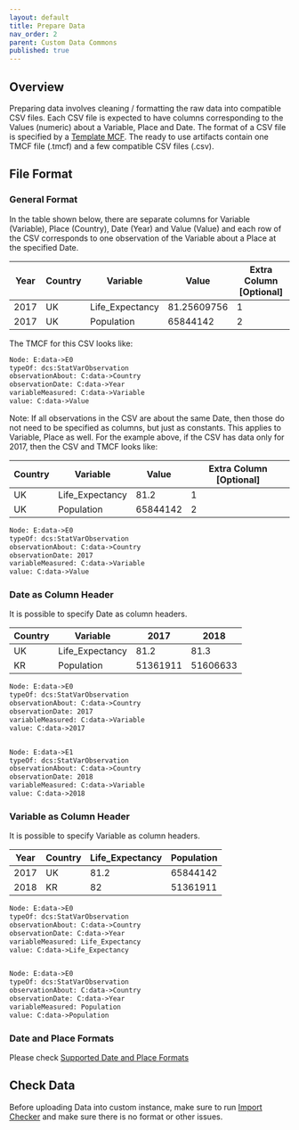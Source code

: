```yaml
---
layout: default
title: Prepare Data
nav_order: 2
parent: Custom Data Commons
published: true
---
```


## Overview

Preparing data involves cleaning / formatting the raw data into compatible CSV
files. Each CSV file is expected to have columns corresponding to the Values
(numeric) about a Variable, Place and Date. The format of a CSV file is
specified by a [Template
MCF](https://github.com/datacommonsorg/data/blob/master/docs/mcf_format.md#template-mcf).
The ready to use artifacts contain one TMCF file (.tmcf) and a few compatible
CSV files (.csv).

## File Format

### General Format

In the table shown below, there are separate columns for Variable (Variable),
Place (Country), Date (Year) and Value (Value) and each row of the CSV
corresponds to one observation of the Variable about a Place at the specified
Date.

| Year | Country | Variable        | Value       | Extra Column [Optional] |
| ---- | ------- | --------------- | ----------- | ----------------------- |
| 2017 | UK      | Life_Expectancy | 81.25609756 | 1                       |
| 2017 | UK      | Population      | 65844142    | 2                       |

The TMCF for this CSV looks like:

```txt
Node: E:data->E0
typeOf: dcs:StatVarObservation
observationAbout: C:data->Country
observationDate: C:data->Year
variableMeasured: C:data->Variable
value: C:data->Value
```

Note: If all observations in the CSV are about the same Date, then those do not
need to be specified as columns, but just as constants. This applies to
Variable, Place as well. For the example above, if the CSV has data only for
2017, then the CSV and TMCF looks like:

| Country | Variable        | Value    | Extra Column [Optional] |
| ------- | --------------- | -------- | ----------------------- |
| UK      | Life_Expectancy | 81.2     | 1                       |
| UK      | Population      | 65844142 | 2                       |

```txt
Node: E:data->E0
typeOf: dcs:StatVarObservation
observationAbout: C:data->Country
observationDate: 2017
variableMeasured: C:data->Variable
value: C:data->Value
```

### Date as Column Header

It is possible to specify Date as column headers.

| Country | Variable        | 2017     | 2018     |
| ------- | --------------- | -------- | -------- |
| UK      | Life_Expectancy | 81.2     | 81.3     |
| KR      | Population      | 51361911 | 51606633 |

```txt
Node: E:data->E0
typeOf: dcs:StatVarObservation
observationAbout: C:data->Country
observationDate: 2017
variableMeasured: C:data->Variable
value: C:data->2017


Node: E:data->E1
typeOf: dcs:StatVarObservation
observationAbout: C:data->Country
observationDate: 2018
variableMeasured: C:data->Variable
value: C:data->2018
```

### Variable as Column Header

It is possible to specify Variable as column headers.

| Year | Country | Life_Expectancy | Population |
| ---- | ------- | --------------- | ---------- |
| 2017 | UK      | 81.2            | 65844142   |
| 2018 | KR      | 82              | 51361911   |

```txt
Node: E:data->E0
typeOf: dcs:StatVarObservation
observationAbout: C:data->Country
observationDate: C:data->Year
variableMeasured: Life_Expectancy
value: C:data->Life_Expectancy


Node: E:data->E0
typeOf: dcs:StatVarObservation
observationAbout: C:data->Country
observationDate: C:data->Year
variableMeasured: Population
value: C:data->Population
```

### Date and Place Formats

Please check [Supported Date and Place
Formats](https://datacommons.org/import/#supported-formats)

## Check Data

Before uploading Data into custom instance, make sure to run [Import
Checker](https://github.com/datacommonsorg/import#using-import-tool) and make
sure there is no format or other issues.
